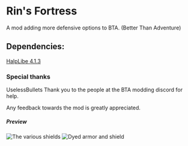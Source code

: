 # Rin's Fortress
A mod adding more defensive options to BTA. (Better Than Adventure)

## Dependencies:
[HalpLibe 4.1.3](<https://github.com/Turnip-Labs/bta-halplibe>) 


### Special thanks
UselessBullets 
Thank you to the people at the BTA modding discord for help.

Any feedback towards the mod is greatly appreciated.

##### Preview
![The various shields](https://github.com/user-attachments/assets/35df8d65-df5e-49e9-b16b-550c0facdaf9)
![Dyed armor and shield](https://github.com/user-attachments/assets/f9341209-6413-4522-840e-23545accc3e8)


